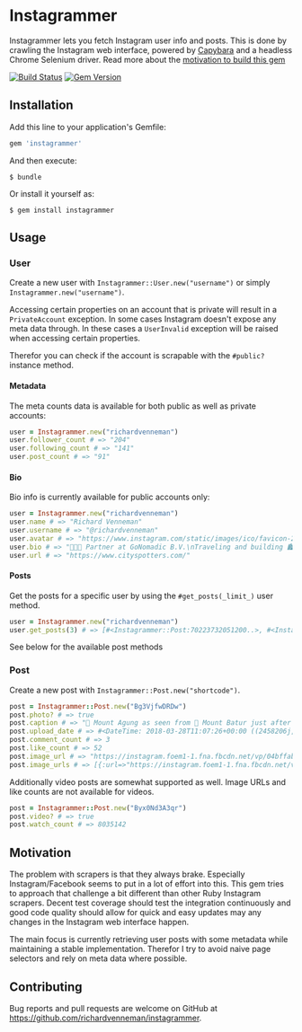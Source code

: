 # Instagrammer

Instagrammer lets you fetch Instagram user info and posts. This is done by crawling the Instagram web interface, powered by [Capybara](https://github.com/teamcapybara/capybara/) and a headless Chrome Selenium driver. Read more about the [motivation to build this gem](#motivation)

[![Build Status](https://travis-ci.org/richardvenneman/instagrammer.svg?branch=master)](https://travis-ci.org/richardvenneman/instagrammer)
[![Gem Version](https://badge.fury.io/rb/instagrammer.svg)](https://badge.fury.io/rb/instagrammer)

## Installation

Add this line to your application's Gemfile:

```ruby
gem 'instagrammer'
```

And then execute:

    $ bundle

Or install it yourself as:

    $ gem install instagrammer

## Usage

### User

Create a new user with `Instagrammer::User.new("username")` or simply `Instagrammer.new("username")`.

Accessing certain properties on an account that is private will result in a `PrivateAccount` exception. In some cases Instagram doesn't expose any meta data through. In these cases a `UserInvalid` exception will be raised when accessing certain properties.

Therefor you can check if the account is scrapable with the `#public?` instance method.

#### Metadata

The meta counts data is available for both public as well as private accounts:

```ruby
user = Instagrammer.new("richardvenneman")
user.follower_count # => "204"
user.following_count # => "141"
user.post_count # => "91"
```

#### Bio

Bio info is currently available for public accounts only:

```ruby
user = Instagrammer.new("richardvenneman")
user.name # => "Richard Venneman"
user.username # => "@richardvenneman"
user.avatar # => "https://www.instagram.com/static/images/ico/favicon-200.png/ab6eff..."
user.bio # => "👨🏻‍💻 Partner at GoNomadic B.V.\nTraveling and building 🏙 @cityspotters"
user.url # => "https://www.cityspotters.com/"
```

#### Posts

Get the posts for a specific user by using the `#get_posts(_limit_)` user method.

```ruby
user = Instagrammer.new("richardvenneman")
user.get_posts(3) # => [#<Instagrammer::Post:70223732051200..>, #<Instagrammer::Post:70223732051200..>, #<Instagrammer::Post:70223732051200..>]
```

See below for the available post methods

### Post

Create a new post with `Instagrammer::Post.new("shortcode")`.

```ruby
post = Instagrammer::Post.new("Bg3VjfwDRDw")
post.photo? # => true
post.caption # => "🌋 Mount Agung as seen from 🌋 Mount Batur just after sunrise 🌅"
post.upload_date # => #<DateTime: 2018-03-28T11:07:26+00:00 ((2458206j,40046s,0n),+0s,2299161j)
post.comment_count # => 3
post.like_count # => 52
post.image_url # => "https://instagram.foem1-1.fna.fbcdn.net/vp/04bffab7e91872110690173cbac1ba28/5D9FDCD0/t51.2885-15/e35/29416707_933709783459981_1377808440356765696_n.jpg?_nc_ht=instagram.foem1-1.fna.fbcdn.net"
post.image_urls # => [{:url=>"https://instagram.foem1-1.fna.fbcdn.net/vp/b962b338f5024309e3242ec3e4158681/5DA27835/t51.2885-15/sh0.08/e35/s640x640/29416707_933709783459981_1377808440356765696_n.jpg?_nc_ht=instagram.foem1-1.fna.fbcdn.net", :width=>640}, {:url=>",https://instagram.foem1-1.fna.fbcdn.net/vp/fb1477d8dc17c9d1a6b36c8107b4a5b2/5DC4FA35/t51.2885-15/sh0.08/e35/s750x750/29416707_933709783459981_1377808440356765696_n.jpg?_nc_ht=instagram.foem1-1.fna.fbcdn.net", :width=>750}, {:url=>",https://instagram.foem1-1.fna.fbcdn.net/vp/04bffab7e91872110690173cbac1ba28/5D9FDCD0/t51.2885-15/e35/29416707_933709783459981_1377808440356765696_n.jpg?_nc_ht=instagram.foem1-1.fna.fbcdn.net", :width=>1080}]
```

Additionally video posts are somewhat supported as well. Image URLs and like counts are not available for videos.

```ruby
post = Instagrammer::Post.new("Byx0Nd3A3qr")
post.video? # => true
post.watch_count # => 8035142
```

## Motivation

The problem with scrapers is that they always brake. Especially Instagram/Facebook seems to put in a lot of effort into this. This gem tries to approach that challenge a bit different than other Ruby Instagram scrapers. Decent test coverage should test the integration continuously and good code quality should allow for quick and easy updates may any changes in the Instagram web interface happen.

The main focus is currently retrieving user posts with some metadata while maintaining a stable implementation. Therefor I try to avoid naive page selectors and rely on meta data where possible.

## Contributing

Bug reports and pull requests are welcome on GitHub at https://github.com/richardvenneman/instagrammer.

